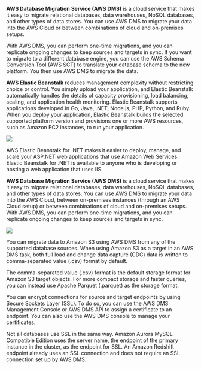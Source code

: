 **AWS Database Migration Service (AWS DMS)** is a cloud service that makes it easy to migrate relational databases, data warehouses, NoSQL databases, and other types of data stores. You can use AWS DMS to migrate your data into the AWS Cloud or between combinations of cloud and on-premises setups.

With AWS DMS, you can perform one-time migrations, and you can replicate ongoing changes to keep sources and targets in sync. If you want to migrate to a different database engine, you can use the AWS Schema Conversion Tool (AWS SCT) to translate your database schema to the new platform. You then use AWS DMS to migrate the data.

**AWS Elastic Beanstalk** reduces management complexity without restricting choice or control. You simply upload your application, and Elastic Beanstalk automatically handles the details of capacity provisioning, load balancing, scaling, and application health monitoring. Elastic Beanstalk supports applications developed in Go, Java, .NET, Node.js, PHP, Python, and Ruby. When you deploy your application, Elastic Beanstalk builds the selected supported platform version and provisions one or more AWS resources, such as Amazon EC2 instances, to run your application.

![](https://media.tutorialsdojo.com/saa_elastic_beanstalk_deploy.png)

AWS Elastic Beanstalk for .NET makes it easier to deploy, manage, and scale your ASP.NET web applications that use Amazon Web Services. Elastic Beanstalk for .NET is available to anyone who is developing or hosting a web application that uses IIS.

**AWS Database Migration Service (AWS DMS)** is a cloud service that makes it easy to migrate relational databases, data warehouses, NoSQL databases, and other types of data stores. You can use AWS DMS to migrate your data into the AWS Cloud, between on-premises instances (through an AWS Cloud setup) or between combinations of cloud and on-premises setups. With AWS DMS, you can perform one-time migrations, and you can replicate ongoing changes to keep sources and targets in sync.

![](https://media.tutorialsdojo.com/aws-dms-tutorialsdojo-SSL-endpoint-saa-c03.png)

You can migrate data to Amazon S3 using AWS DMS from any of the supported database sources. When using Amazon S3 as a target in an AWS DMS task, both full load and change data capture (CDC) data is written to comma-separated value (.csv) format by default.

The comma-separated value (.csv) format is the default storage format for Amazon S3 target objects. For more compact storage and faster queries, you can instead use Apache Parquet (.parquet) as the storage format.

You can encrypt connections for source and target endpoints by using Secure Sockets Layer (SSL). To do so, you can use the AWS DMS Management Console or AWS DMS API to assign a certificate to an endpoint. You can also use the AWS DMS console to manage your certificates.

Not all databases use SSL in the same way. Amazon Aurora MySQL-Compatible Edition uses the server name, the endpoint of the primary instance in the cluster, as the endpoint for SSL. An Amazon Redshift endpoint already uses an SSL connection and does not require an SSL connection set up by AWS DMS.